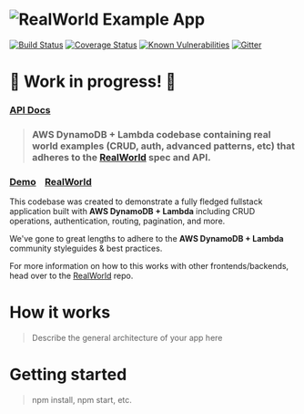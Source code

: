 # ![RealWorld Example App](https://rawgit.com/anishkny/realworld-dynamodb-lambda/master/lambda-node-logo.png)

[![Build Status](https://travis-ci.org/anishkny/realworld-dynamodb-lambda.svg?branch=master)](https://travis-ci.org/anishkny/realworld-dynamodb-lambda)
[![Coverage Status](https://coveralls.io/repos/github/anishkny/realworld-dynamodb-lambda/badge.svg?branch=master)](https://coveralls.io/github/anishkny/realworld-dynamodb-lambda?branch=master)
[![Known Vulnerabilities](https://snyk.io/test/github/anishkny/realworld-dynamodb-lambda/badge.svg)](https://snyk.io/test/github/anishkny/realworld-dynamodb-lambda)
[![Gitter](https://img.shields.io/gitter/room/realworld-dev/node-lambda-dynamodb.svg)](https://gitter.im/realworld-dev/node-lambda-dynamodb)

# 🚧 **Work in progress!** 🚧

### [API Docs](https://anishkny.github.io/realworld-dynamodb-lambda/)

> ### AWS DynamoDB + Lambda codebase containing real world examples (CRUD, auth, advanced patterns, etc) that adheres to the [RealWorld](https://github.com/gothinkster/realworld-example-apps) spec and API.


### [Demo]()&nbsp;&nbsp;&nbsp;&nbsp;[RealWorld](https://github.com/gothinkster/realworld)


This codebase was created to demonstrate a fully fledged fullstack application built with **AWS DynamoDB + Lambda** including CRUD operations, authentication, routing, pagination, and more.

We've gone to great lengths to adhere to the **AWS DynamoDB + Lambda** community styleguides & best practices.

For more information on how to this works with other frontends/backends, head over to the [RealWorld](https://github.com/gothinkster/realworld) repo.


# How it works

> Describe the general architecture of your app here

# Getting started

> npm install, npm start, etc.
